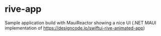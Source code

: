 # rive-app
Sample application build with MauiReactor showing a nice UI (.NET MAUI implementation of https://designcode.io/swiftui-rive-animated-app)
